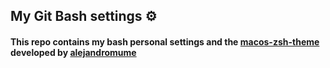 ## My Git Bash settings ⚙️

#### This repo contains my bash personal settings and the [macos-zsh-theme](https://github.com/alejandromume/macos-zsh-theme/) developed by [alejandromume](https://github.com/alejandromume)

